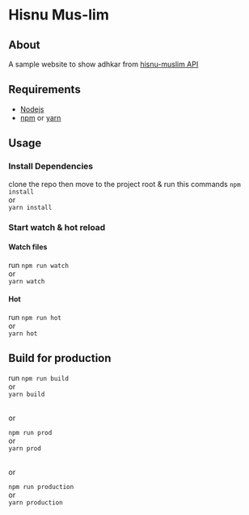 # Hisnu Mus-lim

## About
A sample website to show adhkar from [hisnu-muslim API](https://www.hisnmuslim.com/)

## Requirements
+ [Nodejs](https://nodejs.org)
+ [npm](https://npmjs.com) or [yarn](https://yarnpkg.com)

## Usage
### Install Dependencies
clone the repo then move to the project root & run this commands
`npm install`
<br>or<br>
`yarn install`

### Start watch & hot reload
#### Watch files
run 
`npm run watch`
<br>or<br>
`yarn watch`
#### Hot
run 
`npm run hot`
<br>or<br>
`yarn hot`

## Build for production
run 
`npm run build`
<br>or<br>
`yarn build`

<br>or<br>

`npm run prod`
<br>or<br>
`yarn prod`

<br>or<br>

`npm run production`
<br>or<br>
`yarn production`
